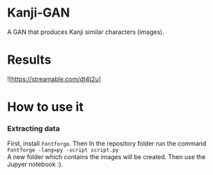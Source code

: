 # Kanji-GAN
A GAN that produces Kanji similar characters (images).

# Results
![https://streamable.com/dt4t2u]

# How to use it
### Extracting data
First, install `Fontforge`. Then In the repository folder run the command  
`Fontforge -lang=py -script script.py`  
A new folder which contains the images will be created. Then use the Jupyer notebook :).
